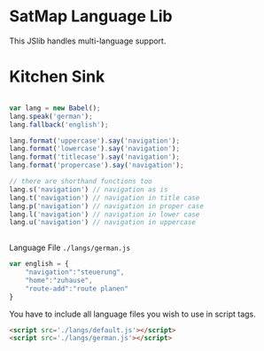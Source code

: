 # SatMap Language Lib

This JSlib handles multi-language support.

# Kitchen Sink

```js

var lang = new Babel();
lang.speak('german');
lang.fallback('english');

lang.format('uppercase').say('navigation');
lang.format('lowercase').say('navigation');
lang.format('titlecase').say('navigation');
lang.format('propercase').say('navigation');

// there are shorthand functions too
lang.s('navigation') // navigation as is
lang.t('navigation') // navigation in title case
lang.p('navigation') // navigation in proper case
lang.l('navigation') // navigation in lower case
lang.u('navigation') // navigation in uppercase
	
```

Language File ``./langs/german.js``

```js
var english = {
	"navigation":"steuerung",
	"home":"zuhause",
	"route-add":"route planen"
}
```
You have to include all language files you wish to use in script tags. 

```html
<script src='./langs/default.js'></script>
<script src='./langs/german.js'></script>
```